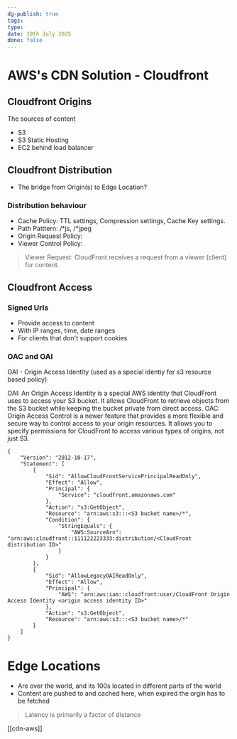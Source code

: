 ```yaml
---
dg-publish: true
tags: 
type: 
date: 19th July 2025
done: false
---
```


# AWS's CDN Solution - Cloudfront
## Cloudfront Origins
The sources of content
- S3
- S3 Static Hosting
- EC2 behind load balancer

## Cloudfront Distribution
- The bridge from Origin(s) to Edge Location?

### Distribution behaviour
- Cache Policy: TTL settings, Compression settings, Cache Key settings.
- Path Patttern: /*js, /*jpeg
- Origin Request Policy: 
- Viewer Control Policy: 

> Viewer Request: CloudFront receives a request from a viewer (client) for content.

## Cloudfront Access
### Signed Urls
- Provide access to content
- With IP ranges, time, date ranges
- For clients that don't support cookies

### OAC and OAI
OAI - Origin Access Identity (used as a special identiy for s3 resource based policy)

OAI: An Origin Access Identity is a special AWS identity that CloudFront uses to access your S3 bucket. It allows CloudFront to retrieve objects from the S3 bucket while keeping the bucket private from direct access.
OAC: Origin Access Control is a newer feature that provides a more flexible and secure way to control access to your origin resources. It allows you to specify permissions for CloudFront to access various types of origins, not just S3.
```
{
    "Version": "2012-10-17",
    "Statement": [
        {
            "Sid": "AllowCloudFrontServicePrincipalReadOnly",
            "Effect": "Allow",
            "Principal": {
                "Service": "cloudfront.amazonaws.com"
            },
            "Action": "s3:GetObject",
            "Resource": "arn:aws:s3:::<S3 bucket name>/*",
            "Condition": {
                "StringEquals": {
                    "AWS:SourceArn": "arn:aws:cloudfront::111122223333:distribution/<CloudFront distribution ID>"
                }
            }
        },
        {
            "Sid": "AllowLegacyOAIReadOnly",
            "Effect": "Allow",
            "Principal": {
                "AWS": "arn:aws:iam::cloudfront:user/CloudFront Origin Access Identity <origin access identity ID>"
            },
            "Action": "s3:GetObject",
            "Resource": "arn:aws:s3:::<S3 bucket name>/*"
        }
    ]
}
```


# Edge Locations
- Are over the world, and its 100s located in different parts of the world
- Content are pushed to and cached here, when expired the orgin has to be fetched

> Latency is primarily a factor of distance

[[cdn-aws]]

